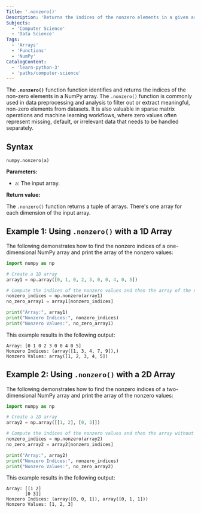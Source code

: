```yaml
---
Title: '.nonzero()'
Description: 'Returns the indices of the nonzero elements in a given array.'
Subjects:
  - 'Computer Science'
  - 'Data Science'
Tags:
  - 'Arrays'
  - 'Functions'
  - 'NumPy'
CatalogContent:
  - 'learn-python-3'
  - 'paths/computer-science'
---
```


The **`.nonzero()`** function function identifies and returns the indices of the non-zero elements in a NumPy array. The `.nonzero()` function is commonly used in data preprocessing and analysis to filter out or extract meaningful, non-zero elements from datasets. It is also valuable in sparse matrix operations and machine learning workflows, where zero values often represent missing, default, or irrelevant data that needs to be handled separately.

## Syntax

```psuedo
numpy.nonzero(a)
```

**Parameters:**

- `a`: The input array.

**Return value:**

The `.nonzero()` function returns a tuple of arrays. There's one array for each dimension of the input array.

## Example 1: Using `.nonzero()` with a 1D Array

The following demonstrates how to find the nonzero indices of a one-dimensional NumPy array and print the array of the nonzero values:

```py
import numpy as np

# Create a 1D array
array1 = np.array([0, 1, 0, 2, 3, 0, 0, 4, 0, 5])

# Compute the indices of the nonzero values and then the array of the nonzero values
nonzero_indices = np.nonzero(array1)
no_zero_array1 = array1[nonzero_indices]

print("Array:", array1)
print("Nonzero Indices:", nonzero_indices)
print("Nonzero Values:", no_zero_array1)
```

This example results in the following output:

```shell
Array: [0 1 0 2 3 0 0 4 0 5]
Nonzero Indices: (array([1, 3, 4, 7, 9]),)
Nonzero Values: array([1, 2, 3, 4, 5])
```

## Example 2: Using `.nonzero()` with a 2D Array

The following demonstrates how to find the nonzero indices of a two-dimensional NumPy array and print the array of the nonzero values:

```py
import numpy as np

# Create a 2D array
array2 = np.array([[1, 2], [0, 3]])

# Compute the indices of the nonzero values and then the array without the zeros
nonzero_indices = np.nonzero(array2)
no_zero_array2 = array2[nonzero_indices]

print("Array:", array2)
print("Nonzero Indices:", nonzero_indices)
print("Nonzero Values:", no_zero_array2)
```

This example results in the following output:

```shell
Array: [[1 2]
       [0 3]]
Nonzero Indices: (array([0, 0, 1]), array([0, 1, 1]))
Nonzero Values: [1, 2, 3]
```
